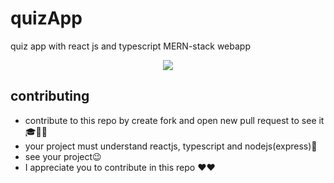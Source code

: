 # quizApp
quiz app with react js and typescript MERN-stack webapp



<p align="center">
 <img src="https://user-images.githubusercontent.com/75932477/124429004-5fee4280-dd7e-11eb-85f1-8691c02ba1e4.jpg">
</p>  

## contributing

- contribute to this repo by create fork and open new pull request to see it 🎓🥉🥇
- your project must understand reactjs, typescript and nodejs(express)🧑
- see your project😉
- I appreciate you to contribute in this repo ❤❤

